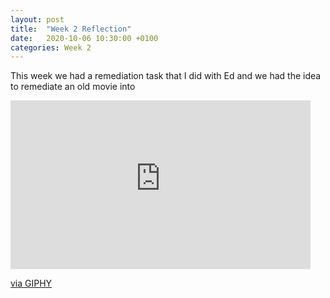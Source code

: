 ```yaml
---
layout: post
title:  "Week 2 Reflection"
date:   2020-10-06 10:30:00 +0100
categories: Week 2
---
```

This week we had a remediation task that I did with Ed and we had the idea to remediate an old movie into 

<iframe src="https://falmouthac-my.sharepoint.com/personal/ef203074_falmouth_ac_uk/Documents/Microsoft%20Teams%20Chat%20Files/Vr_movie.gif" width="480" height="270" frameBorder="0" allowFullScreen></iframe><p><a href="https://giphy.com/gifs/RM5ntK7mRv0nmgKcRP">via GIPHY</a></p>
